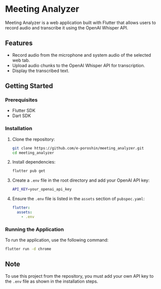 # Meeting Analyzer

Meeting Analyzer is a web application built with Flutter that allows users to record audio and transcribe it using the OpenAI Whisper API.

## Features

- Record audio from the microphone and system audio of the selected web tab.
- Upload audio chunks to the OpenAI Whisper API for transcription.
- Display the transcribed text.

## Getting Started

### Prerequisites

- Flutter SDK
- Dart SDK

### Installation

1. Clone the repository:

   ```sh
   git clone https://github.com/e-poroshin/meeting_analyzer.git
   cd meeting_analyzer
   ```

2. Install dependencies:

   ```sh
   flutter pub get
   ```

3. Create a `.env` file in the root directory and add your OpenAI API key:

   ```sh
   API_KEY=your_openai_api_key
   ```

4. Ensure the `.env` file is listed in the `assets` section of `pubspec.yaml`:

   ```yaml
   flutter:
     assets:
       - .env
   ```

### Running the Application

To run the application, use the following command:

```sh
flutter run -d chrome
```

## Note

To use this project from the repository, you must add your own API key to the `.env` file as shown in the installation steps.
